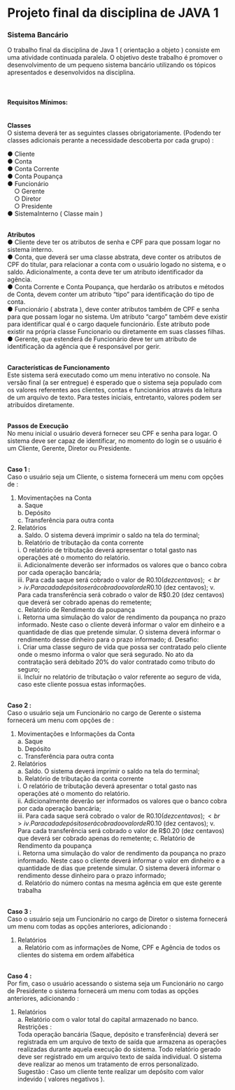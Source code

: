 <h1>Projeto final da disciplina de JAVA 1</h1>
  
  
<h3><b>Sistema Bancário</b><br></h3>
O trabalho final da disciplina de Java 1 ( orientação a objeto ) consiste em uma atividade continuada paralela.
O objetivo deste trabalho é promover o desenvolvimento de um pequeno sistema bancário
utilizando os tópicos apresentados e desenvolvidos na disciplina. 


<br><h4><b>Requisitos Mínimos:</b></h4><br>
<b>Classes<br></b>
O sistema deverá ter as seguintes classes obrigatoriamente. (Podendo ter classes adicionais
perante a necessidade descoberta por cada grupo) :<br>
  
● Cliente<br>
● Conta<br>
● Conta Corrente<br>
● Conta Poupança<br>
● Funcionário<br>
 &nbsp; &nbsp; ○ Gerente<br>
 &nbsp; &nbsp; ○ Diretor<br>
 &nbsp; &nbsp; ○ Presidente<br>
● SistemaInterno ( Classe main )<br><br>
  
  
<b>Atributos</b><br>
● Cliente deve ter os atributos de senha e CPF para que possam logar no sistema interno.</br>
● Conta, que deverá ser uma classe abstrata, deve conter os atributos de CPF do titular,
para relacionar a conta com o usuário logado no sistema, e o saldo. Adicionalmente, a
conta deve ter um atributo identificador da agência.</br>
● Conta Corrente e Conta Poupança, que herdarão os atributos e métodos de Conta,
devem conter um atributo “tipo” para identificação do tipo de conta.</br>
● Funcionário ( abstrata ), deve conter atributos também de CPF e senha para que
possam logar no sistema. Um atributo “cargo” também deve existir para identificar qual
é o cargo daquele funcionário. Este atributo pode existir na própria classe Funcionario
ou diretamente em suas classes filhas.</br>
● Gerente, que estenderá de Funcionário deve ter um atributo de identificação da agência
que é responsável por gerir.<br><br>

<b>Características de Funcionamento</b><br>
Este sistema será executado como um menu interativo no console.
Na versão final (a ser entregue) é esperado que o sistema seja populado com os valores
referentes aos clientes, contas e funcionários através da leitura de um arquivo de texto. 
Para testes iniciais, entretanto, valores podem ser atribuídos diretamente.<br><br>


<b>Passos de Execução</b><br>
No menu inicial o usuário deverá fornecer seu CPF e senha para logar.
O sistema deve ser capaz de identificar, no momento do login se o usuário é um Cliente,
Gerente, Diretor ou Presidente.<br><br>

<b>Caso 1 :</b><br>
Caso o usuário seja um Cliente, o sistema fornecerá um menu com opções de :<br>
1. Movimentações na Conta<br>
a. Saque<br>
b. Depósito<br>
c. Transferência para outra conta<br>
2. Relatórios<br>
a. Saldo. O sistema deverá imprimir o saldo na tela do terminal;<br>
b. Relatório de tributação da conta corrente<br>
i. O relatório de tributação deverá apresentar o total gasto nas operações
até o momento do relatório.<br>
ii. Adicionalmente deverão ser informados os valores que o banco cobra por
cada operação bancária;<br>
iii. Para cada saque será cobrado o valor de R$0.10 (dez centavos);<br>
iv. Para cada depósito será cobrado o valor de R$0.10 (dez centavos); v.<br>
Para cada transferência será cobrado o valor de R$0.20 (dez centavos) que
deverá ser cobrado apenas do remetente;<br>
c. Relatório de Rendimento da poupança<br>
i. Retorna uma simulação do valor de rendimento da poupança no prazo<br>
informado. Neste caso o cliente deverá informar o valor em dinheiro e a
quantidade de dias que pretende simular. O sistema deverá informar o
rendimento desse dinheiro para o prazo informado;
d. Desafio:<br>
i. Criar uma classe seguro de vida que possa ser contratado pelo cliente onde
o mesmo informa o valor que será segurado. No ato da contratação será
debitado 20% do valor contratado como tributo do seguro;<br>
ii. Incluir no relatório de tributação o valor referente ao seguro de vida, caso
este cliente possua estas informações.<br><br>

<b>Caso 2 :</b><br>
Caso o usuário seja um Funcionário no cargo de Gerente o sistema fornecerá um menu com
opções de :<br>
1. Movimentações e Informações da Conta<br>
a. Saque<br>
b. Depósito<br>
c. Transferência para outra conta<br>
2. Relatórios<br>
a. Saldo. O sistema deverá imprimir o saldo na tela do terminal;<br>
b. Relatório de tributação da conta corrente<br>
i. O relatório de tributação deverá apresentar o total gasto nas operações
até o momento do relatório.<br>
ii. Adicionalmente deverão ser informados os valores que o banco cobra por
cada operação bancária;<br>
iii. Para cada saque será cobrado o valor de R$0.10 (dez centavos);<br>
iv. Para cada depósito será cobrado o valor de R$0.10 (dez centavos); v.<br>
Para cada transferência será cobrado o valor de R$0.20 (dez centavos) que
deverá ser cobrado apenas do remetente;
c. Relatório de Rendimento da poupança<br>
i. Retorna uma simulação do valor de rendimento da poupança no prazo
informado. Neste caso o cliente deverá informar o valor em dinheiro e a
quantidade de dias que pretende simular. O sistema deverá informar o
rendimento desse dinheiro para o prazo informado;<br>
d. Relatório do número contas na mesma agência em que este gerente
trabalha<br><br>


<b>Caso 3 :</b><br>
Caso o usuário seja um Funcionário no cargo de Diretor o sistema fornecerá um menu com
todas as opções anteriores, adicionando :<br>
1. Relatórios<br>
a. Relatório com as informações de Nome, CPF e Agência de todos os
clientes do sistema em ordem alfabética<br><br>

<b>Caso 4 :</b><br>
Por fim, caso o usuário acessando o sistema seja um Funcionário no cargo de Presidente o
sistema fornecerá um menu com todas as opções anteriores, adicionando :<br>
1. Relatórios<br>
a. Relatório com o valor total do capital armazenado no banco.<br>
Restrições :<br>
Toda operação bancária (Saque, depósito e transferência) deverá ser registrada em um arquivo
de texto de saída que armazena as operações realizadas durante aquela execução do sistema.
Todo relatório gerado deve ser registrado em um arquivo texto de saída individual.
O sistema deve realizar ao menos um tratamento de erros personalizado. Sugestão : Caso
um cliente tente realizar um depósito com valor indevido ( valores negativos ).

